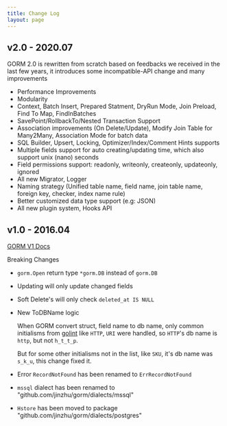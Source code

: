 ```yaml
---
title: Change Log
layout: page
---
```


## v2.0 - 2020.07

GORM 2.0 is rewritten from scratch based on feedbacks we received in the last few years, it introduces some incompatible-API change and many improvements

* Performance Improvements
* Modularity
* Context, Batch Insert, Prepared Statment, DryRun Mode, Join Preload, Find To Map, FindInBatches
* SavePoint/RollbackTo/Nested Transaction Support
* Association improvements (On Delete/Update), Modify Join Table for Many2Many, Association Mode for batch data
* SQL Builder, Upsert, Locking, Optimizer/Index/Comment Hints supports
* Multiple fields support for auto creating/updating time, which also support unix (nano) seconds
* Field permissions support: readonly, writeonly, createonly, updateonly, ignored
* All new Migrator, Logger
* Naming strategy (Unified table name, field name, join table name, foreign key, checker, index name rule)
* Better customized data type support (e.g: JSON)
* All new plugin system, Hooks API

## v1.0 - 2016.04

[GORM V1 Docs](https://v1.gorm.io)

Breaking Changes

* `gorm.Open` return type `*gorm.DB` instead of `gorm.DB`

* Updating will only update changed fields

* Soft Delete's will only check `deleted_at IS NULL`

* New ToDBName logic

  When GORM convert struct, field name to db name, only common initialisms from [golint](https://github.com/golang/lint/blob/master/lint.go#L702) like `HTTP`, `URI` were handled, so `HTTP`'s db name is `http`, but not `h_t_t_p`.

  But for some other initialisms not in the list, like `SKU`, it's db name was `s_k_u`, this change fixed it.

* Error `RecordNotFound` has been renamed to `ErrRecordNotFound`

* `mssql` dialect has been renamed to "github.com/jinzhu/gorm/dialects/mssql"

* `Hstore` has been moved to package "github.com/jinzhu/gorm/dialects/postgres"
